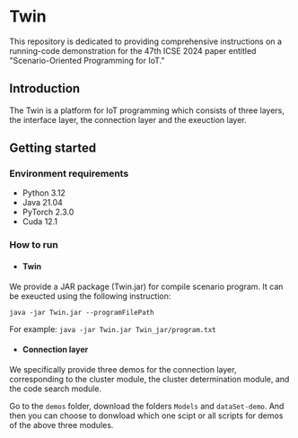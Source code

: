 # Twin



This repository is dedicated to providing comprehensive instructions on a running-code demonstration for the 47th ICSE 2024 paper entitled "Scenario-Oriented Programming for IoT."


## Introduction



The Twin is a platform for IoT programming which consists of three layers, the interface layer, the connection layer and the exeuction layer. 


## Getting started



### Environment requirements

* Python 3.12
* Java 21.04
* PyTorch 2.3.0
* Cuda 12.1


### How to run

* #### Twin
We provide a JAR package (Twin.jar) for compile scenario program. It can be exeucted using the following instruction:

```java -jar Twin.jar --programFilePath```

For example: ```java -jar Twin.jar Twin_jar/program.txt ``` 

* #### Connection layer
We specifically provide three demos for the connection layer, corresponding to the cluster module, the cluster determination module, and the code search module.

Go to the `demos` folder, download the folders `Models` and `dataSet-demo`. And then you can choose to donwload which one scipt or all scripts for demos of the above three modules. 



